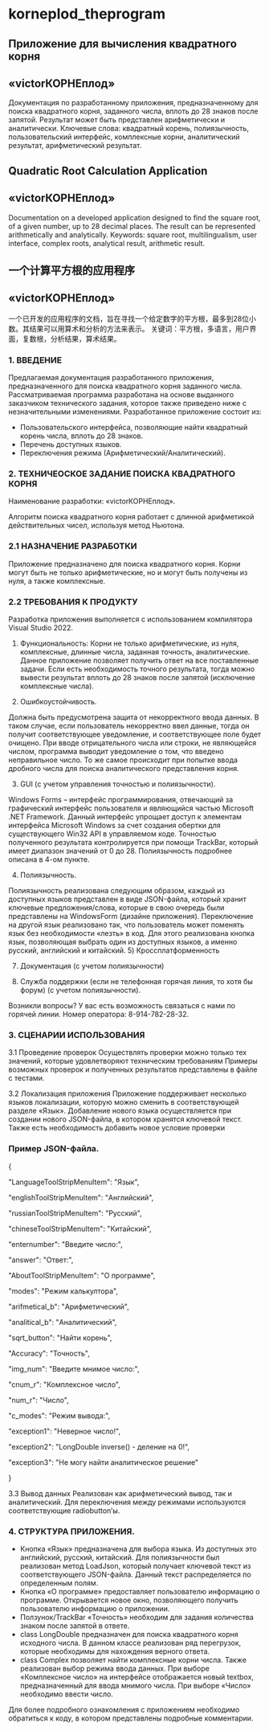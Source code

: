 # korneplod_theprogram
 <h2>  Приложение для вычисления квадратного корня </h2>
 <h2>   «victorКОРНЕплод»</h2>
 
Документация по разработанному приложения, предназначенному для поиска квадратного корня, заданного числа, вплоть до 28 знаков после запятой. Результат может быть представлен арифметически и аналитически.
Ключевые слова: квадратный корень, полиязычность, пользовательский интерфейс, комплексные корни, аналитический результат, арифметический результат.

<h2> Quadratic Root Calculation Application </h2>
<h2>   «victorКОРНЕплод»</h2>
Documentation on a developed application designed to find the square root, of a given number, up to 28 decimal places. The result can be represented arithmetically and analytically.
Keywords: square root, multilingualism, user interface, complex roots, analytical result, arithmetic result.

<h2> 一个计算平方根的应用程序 </h2>
<h2>   «victorКОРНЕплод»</h2>
一个已开发的应用程序的文档，旨在寻找一个给定数字的平方根，最多到28位小数。其结果可以用算术和分析的方法来表示。
关键词：平方根，多语言，用户界面，复数根，分析结果，算术结果。

<h3>1.	ВВЕДЕНИЕ</h3>
Предлагаемая документация разработанного приложения, предназначенного для поиска квадратного корня заданного числа.
Рассматриваемая программа разработана на основе выданного заказчиком технического задания, которое также приведено ниже с незначительными изменениями.
Разработанное приложение состоит из:

-	Пользовательского интерфейса, позволяющие найти квадратный корень числа, вплоть до 28 знаков.
-	Перечень доступных языков.
-	Переключения режима (Арифметический/Аналитический).

 

<h3>2.	ТЕХНИЧЕОСКОЕ ЗАДАНИЕ ПОИСКА КВАДРАТНОГО КОРНЯ</h3>

Наименование разработки: «victorКОРНЕплод».

Алгоритм поиска квадратного корня работает с длинной арифметикой действительных чисел, используя метод Ньютона.

<h3>2.1	НАЗНАЧЕНИЕ РАЗРАБОТКИ</h3>
Приложение предназначено для поиска квадратного корня. Корни могут быть не только арифметические, но и могут быть получены из нуля, а также комплексные.
<h3>2.2	ТРЕБОВАНИЯ К ПРОДУКТУ</h3>
Разработка приложения выполняется с использованием компилятора Visual Studio 2022.

1)	Функциональность: 
Корни не только арифметические, из нуля, комплексные, длинные числа, заданная точность, аналитические.
Данное приложение позволяет получить ответ на все поставленные задачи. Если есть необходимость точного результата, тогда можно вывести результат вплоть до 28 знаков после запятой (исключение комплексные числа).

2)	Ошибкоустойчивость.

Должна быть предусмотрена защита от некорректного ввода данных. В таком случае, если пользователь некорректно ввел данные, тогда он получит соответствующее уведомление, и соответствующее поле будет очищено. При вводе отрицательного числа или строки, не являющейся числом, программа выводит уведомление о том, что введено неправильное число. То же самое происходит при попытке ввода дробного числа для поиска аналитического представления корня.

3)	GUI (с учетом управления точностью и полиязычности).

Windows Forms – интерфейс программирования, отвечающий за графический интерфейс пользователя и являющийся частью Microsoft .NET Framework. Данный интерфейс упрощает доступ к элементам интерфейса Microsoft Windows за счет создания обертки для существующего Win32 API в управляемом коде.
Точностью полученного результата контролируется при помощи TrackBar, который имеет диапазон значений от 0 до 28.
Полиязычность подробнее описана в 4-ом пункте.

4)	Полиязычность.

Полиязычность реализована следующим образом, каждый из доступных языков представлен в виде JSON-файла, который хранит ключевые предложения/слова, которые в свою очередь были представлены на WindowsForm (дизайне приложения). 
Переключение на другой язык реализовано так, что пользователь может поменять язык без необходимости «лезть» в код. Для этого реализована кнопка язык, позволяющая выбрать один из доступных языков, а именно русский, английский и китайский. 
5)	Кроссплатформенность

7)	Документация (с учетом полиязычности)

9)	Служба поддержки (если не телефонная горячая линия, то хотя бы форум) (с учетом полиязычности).

Возникли вопросы? У вас есть возможность связаться с нами по горячей линии. Номер оператора: 8-914-782-28-32.
<h3>3.	СЦЕНАРИИ ИСПОЛЬЗОВАНИЯ</h3>

3.1	Проведение проверок
Осуществлять проверки можно только тех значений, которые удовлетворяют техническим требованиям
Примеры возможных проверок и полученных результатов представлены в файле с тестами.

3.2	Локализация приложения
Приложение поддерживает несколько языков локализации, которую можно сменить в соответствующей разделе «Язык».  Добавление нового языка осуществляется при создании нового JSON-файла, в котором хранятся ключевой текст. Также есть необходимость добавить новое условие проверки

<h3>Пример JSON-файла.</h3>
{

"LanguageToolStripMenuItem": "Язык",

"englishToolStripMenuItem": "Английский",

"russianToolStripMenuItem": "Русский",

"chineseToolStripMenuItem": "Китайский",

"enternumber": "Введите число:",

"answer": "Ответ:",

"AboutToolStripMenuItem": "О программе",

"modes": "Режим калькултора",

"arifmetical_b": "Арифметический",

"analitical_b": "Аналитический",

"sqrt_button": "Найти корень",

"Accuracy": "Точность",

"img_num": "Введите мнимое число:",

"cnum_r": "Комплексное число",

"num_r": "Число",

"c_modes": "Режим вывода:",

"exception1": "Неверное число!",

"exception2": "LongDouble inverse() - деление на 0!",

"exception3": "Не могу найти аналитическое решение"

}

3.3	Вывод данных
Реализован как арифметический вывод, так и аналитический. Для переключения между режимами используются соответствующие radiobutton’ы.


<h3>4.	СТРУКТУРА ПРИЛОЖЕНИЯ.</h3>

-	Кнопка «Язык» предназначена для выбора языка. Из доступных это английский, русский, китайский. Для полиязычности был реализован метод LoadJson, который получает ключевой текст из соответствующего JSON-файла. Данный текст распределяется по определенным полям. 
-	Кнопка «О программе» предоставляет пользователю информацию о программе. Открывается новое окно, позволяющего получить пользователю информацию о приложении.
-	Ползунок/TrackBar «Точность» необходим для задания количества знаком после запятой в ответе.
-	сlass LongDouble предназначен для поиска квадратного корня исходного числа. В данном классе реализован ряд перегрузок, которые необходимы для нахождения верного ответа. 
-	сlass Complex позволяет найти комплексные корни числа. Также реализован выбор режима ввода данных. При выборе «Комплексное число» на интерфейсе отображается новый textbox, предназначенный для ввода мнимого числа. При выборе «Число» необходимо ввести число.

Для более подробного ознакомления с приложением необходимо обратиться к коду, в котором представлены подробные комментарии.
